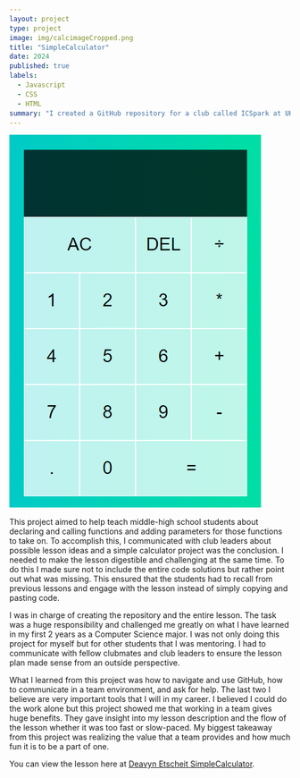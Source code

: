 ```yaml
---
layout: project
type: project
image: img/calcimageCropped.png
title: "SimpleCalculator"
date: 2024
published: true
labels:
  - Javascript
  - CSS
  - HTML
summary: "I created a GitHub repository for a club called ICSpark at UH Manoa called SimpleCalculator. It was a lesson created to help the middle-high school students get familiar with methods and their basic concepts in JavaScript."
---
```


<div class="text-center p-4">
  <img src="../img/calcimageCropped.png" class="img-thumbnail" style="max-width: 100%; height: auto; object-fit: contain;">
</div>

This project aimed to help teach middle-high school students about declaring and calling functions and adding parameters for those functions to take on. To accomplish this, I communicated with club leaders about possible lesson ideas and a simple calculator project was the conclusion. I needed to make the lesson digestible and challenging at the same time. To do this I made sure not to include the entire code solutions but rather point out what was missing. This ensured that the students had to recall from previous lessons and engage with the lesson instead of simply copying and pasting code. 

I was in charge of creating the repository and the entire lesson. The task was a huge responsibility and challenged me greatly on what I have learned in my first 2 years as a Computer Science major. I was not only doing this project for myself but for other students that I was mentoring. I had to communicate with fellow clubmates and club leaders to ensure the lesson plan made sense from an outside perspective. 

What I learned from this project was how to navigate and use GitHub, how to communicate in a team environment, and ask for help. The last two I believe are very important tools that I will in my career. I believed I could do the work alone but this project showed me that working in a team gives huge benefits. They gave insight into my lesson description and the flow of the lesson whether it was too fast or slow-paced. My biggest takeaway from this project was realizing the value that a team provides and how much fun it is to be a part of one.

You can view the lesson here at [Deavyn Etscheit SimpleCalculator](https://github.com/DeavynEtscheit/Simple-Calculator).
